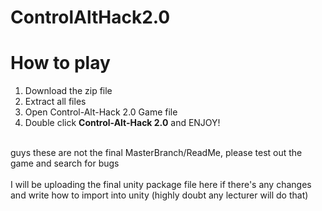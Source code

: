 # ControlAltHack2.0

<h1>How to play</h1>

1. Download the zip file
2. Extract all files
4. Open Control-Alt-Hack 2.0 Game file
3. Double click <b>Control-Alt-Hack 2.0</b> and ENJOY!

<br>guys these are not the final MasterBranch/ReadMe, please test out the game and search for bugs</br>
<br>I will be uploading the final unity package file here if there's any changes and write how to import into unity (highly doubt any lecturer will do that)</br>
